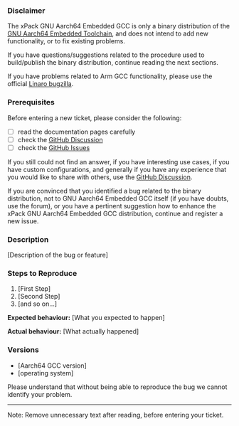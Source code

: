 ### Disclaimer

The xPack GNU Aarch64 Embedded GCC is only a binary distribution of
the [GNU Aarch64 Embedded Toolchain](https://developer.arm.com/tools-and-software/open-source-software/developer-tools/gnu-toolchain),
and does not intend to add new functionality, or to fix existing problems.

If you have questions/suggestions related to the procedure used to
build/publish the binary distribution, continue reading the next sections.

If you have problems related to Arm GCC functionality, please use the
official [Linaro bugzilla](https://bugs.linaro.org/enter_bug.cgi?product=GNU%20Binary%20Toolchain/).

### Prerequisites

Before entering a new ticket, please consider the following:

- [ ] read the documentation pages carefully
- [ ] check the [GitHub Discussion](https://github.com/xpack-dev-tools/aarch64-none-elf-gcc-xpack/discussions/)
- [ ] check the [GitHub Issues](https://github.com/xpack-dev-tools/aarch64-none-elf-gcc-xpack/issues/)

If you still could not find an answer, if you have interesting use
cases, if you have custom configurations, and generally if you have
any experience that you would like to share with others, use the
[GitHub Discussion](https://github.com/xpack-dev-tools/aarch64-none-elf-gcc-xpack/discussions/).

If you are convinced that you identified a bug related to the binary
distribution, not to GNU Aarch64 Embedded GCC itself (if you have doubts,
use the forum), or you have a pertinent suggestion how to enhance the
xPack GNU Aarch64 Embedded GCC distribution, continue and register a new issue.

### Description

[Description of the bug or feature]

### Steps to Reproduce

1. [First Step]
2. [Second Step]
3. [and so on...]

**Expected behaviour:** [What you expected to happen]

**Actual behaviour:** [What actually happened]

### Versions

- [Aarch64 GCC version]
- [operating system]

Please understand that without being able to reproduce the bug we cannot
identify your problem.

---

Note: Remove unnecessary text after reading, before entering your ticket.

